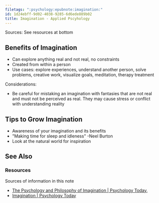 ```yaml
---
filetags: ":psychology:epubnote:imagination:"
id: 1d24ebff-9d02-4038-9285-6d6ede889b02
title: Imagination - Applied Pscyhology
---
```


Sources: See resources at bottom

## Benefits of Imagination

- Can explore anything real and not real, no constraints
- Created from within a person
- Use cases: explore experiences, understand another person, solve
  problems, creative work, visualize goals, meditation, therapy
  treatment

Considerations:

- Be careful for mistaking an imagination with fantasies that are not
  real and must not be perceived as real. They may cause stress or
  conflict with understanding reality

## Tips to Grow Imagination

- Awareness of your imagination and its benefits
- "Making time for sleep and idleness" -Neel Burton
- Look at the natural world for inspiration

## See Also

### Resources

Sources of information in this note

- [The Psychology and Philosophy of Imagination \| Psychology
  Today](https://www.psychologytoday.com/us/blog/hide-and-seek/201811/the-psychology-and-philosophy-of-imagination),
- [Imagination \| Psychology
  Today](https://www.psychologytoday.com/us/basics/imagination)
